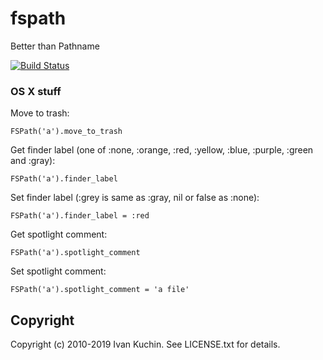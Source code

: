 # fspath

Better than Pathname

[![Build Status](https://travis-ci.org/toy/fspath-mac.png?branch=master)](https://travis-ci.org/toy/fspath-mac)

### OS X stuff

Move to trash:

    FSPath('a').move_to_trash

Get finder label (one of :none, :orange, :red, :yellow, :blue, :purple, :green and :gray):

    FSPath('a').finder_label

Set finder label (:grey is same as :gray, nil or false as :none):

    FSPath('a').finder_label = :red

Get spotlight comment:

    FSPath('a').spotlight_comment

Set spotlight comment:

    FSPath('a').spotlight_comment = 'a file'

## Copyright

Copyright (c) 2010-2019 Ivan Kuchin. See LICENSE.txt for details.

